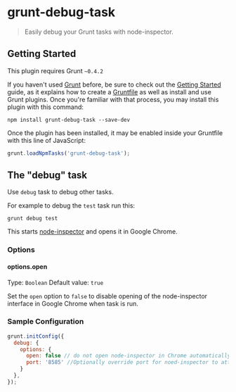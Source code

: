 # grunt-debug-task

> Easily debug your Grunt tasks with node-inspector.

## Getting Started
This plugin requires Grunt `~0.4.2`

If you haven't used [Grunt](http://gruntjs.com/) before, be sure to check out the [Getting Started](http://gruntjs.com/getting-started) guide, as it explains how to create a [Gruntfile](http://gruntjs.com/sample-gruntfile) as well as install and use Grunt plugins. Once you're familiar with that process, you may install this plugin with this command:

```shell
npm install grunt-debug-task --save-dev
```

Once the plugin has been installed, it may be enabled inside your Gruntfile with this line of JavaScript:

```js
grunt.loadNpmTasks('grunt-debug-task');
```

## The "debug" task

Use `debug` task to debug other tasks.

For example to debug the `test` task run this:

```
grunt debug test
```

This starts [node-inspector](https://npmjs.org/package/node-inspector) and opens it in Google Chrome.

### Options

#### options.open
Type: `Boolean`
Default value: `true`

Set the `open` option to `false` to disable opening of the node-inspector interface in Google Chrome when task is run.

### Sample Configuration

```js
grunt.initConfig({
  debug: {
    options: {
      open: false // do not open node-inspector in Chrome automatically
      port: '8585' //Optionally override port for noed-inspector to attach to.
    }
  },
});
```
